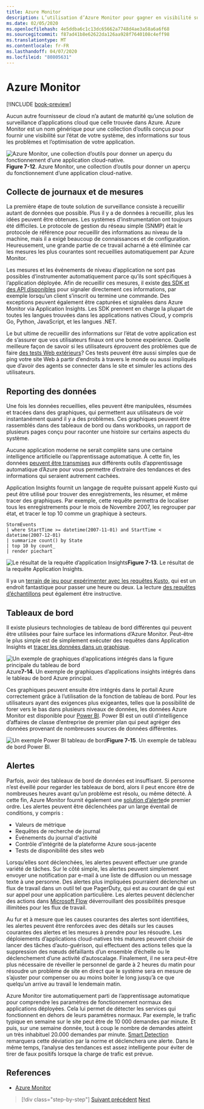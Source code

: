 ```yaml
---
title: Azure Monitor
description: L’utilisation d’Azure Monitor pour gagner en visibilité sur votre système est en cours d’exécution.
ms.date: 02/05/2020
ms.openlocfilehash: 4e5ddba6c1c13dc65662a7748d4ae3a58a6a6f68
ms.sourcegitcommit: f87ad41b8e62622da126aa928f7640108c4eff98
ms.translationtype: MT
ms.contentlocale: fr-FR
ms.lasthandoff: 04/07/2020
ms.locfileid: "80805631"
---
```

# <a name="azure-monitor"></a>Azure Monitor

[!INCLUDE [book-preview](../../../includes/book-preview.md)]

Aucun autre fournisseur de cloud n’a autant de maturité qu’une solution de surveillance d’applications cloud que celle trouvée dans Azure. Azure Monitor est un nom générique pour une collection d’outils conçus pour fournir une visibilité sur l’état de votre système, des informations sur tous les problèmes et l’optimisation de votre application.

![Azure Monitor, une collection d’outils pour donner un aperçu du fonctionnement d’une application cloud-native. ](./media/azure-monitor.png)
 **Figure 7-12**. Azure Monitor, une collection d’outils pour donner un aperçu du fonctionnement d’une application cloud-native.

## <a name="gathering-logs-and-metrics"></a>Collecte de journaux et de mesures

La première étape de toute solution de surveillance consiste à recueillir autant de données que possible. Plus il y a de données à recueillir, plus les idées peuvent être obtenues. Les systèmes d’instrumentation ont toujours été difficiles. Le protocole de gestion du réseau simple (SNMP) était le protocole de référence pour recueillir des informations au niveau de la machine, mais il a exigé beaucoup de connaissances et de configuration. Heureusement, une grande partie de ce travail acharné a été éliminée car les mesures les plus courantes sont recueillies automatiquement par Azure Monitor.

Les mesures et les événements de niveau d’application ne sont pas possibles d’instrumenter automatiquement parce qu’ils sont spécifiques à l’application déployée. Afin de recueillir ces mesures, il existe [des SDK et des API disponibles](https://docs.microsoft.com/azure/azure-monitor/app/api-custom-events-metrics) pour signaler directement ces informations, par exemple lorsqu’un client s’inscrit ou termine une commande. Des exceptions peuvent également être capturées et signalées dans Azure Monitor via Application Insights. Les SDK prennent en charge la plupart de toutes les langues trouvées dans les applications natives Cloud, y compris Go, Python, JavaScript, et les langues .NET.

Le but ultime de recueillir des informations sur l’état de votre application est de s’assurer que vos utilisateurs finaux ont une bonne expérience. Quelle meilleure façon de savoir si les utilisateurs éprouvent des problèmes que de faire [des tests Web extérieurs](https://docs.microsoft.com/azure/azure-monitor/app/monitor-web-app-availability)? Ces tests peuvent être aussi simples que de ping votre site Web à partir d’endroits à travers le monde ou aussi impliqués que d’avoir des agents se connecter dans le site et simuler les actions des utilisateurs.

## <a name="reporting-data"></a>Reporting des données

Une fois les données recueillies, elles peuvent être manipulées, résumées et tracées dans des graphiques, qui permettent aux utilisateurs de voir instantanément quand il y a des problèmes. Ces graphiques peuvent être rassemblés dans des tableaux de bord ou dans workbooks, un rapport de plusieurs pages conçu pour raconter une histoire sur certains aspects du système.

Aucune application moderne ne serait complète sans une certaine intelligence artificielle ou l’apprentissage automatique. À cette fin, les données [peuvent être transmises](https://www.youtube.com/watch?v=Cuza-I1g9tw) aux différents outils d’apprentissage automatique d’Azure pour vous permettre d’extraire des tendances et des informations qui seraient autrement cachées.

Application Insights fournit un langage de requête puissant appelé Kusto qui peut être utilisé pour trouver des enregistrements, les résumer, et même tracer des graphiques. Par exemple, cette requête permettra de localiser tous les enregistrements pour le mois de Novembre 2007, les regrouper par état, et tracer le top 10 comme un graphique à secteurs.

```kusto
StormEvents
| where StartTime >= datetime(2007-11-01) and StartTime < datetime(2007-12-01)
| summarize count() by State
| top 10 by count_
| render piechart
```

![Le résultat de la requête](./media/azure-monitor.png)
d’application Insights**Figure 7-13**. Le résultat de la requête Application Insights.

Il ya un [terrain de jeu pour expérimenter avec les requêtes Kusto,](https://dataexplorer.azure.com/clusters/help/databases/Samples) qui est un endroit fantastique pour passer une heure ou deux. La lecture [des requêtes d’échantillons](https://docs.microsoft.com/azure/kusto/query/samples) peut également être instructive.

## <a name="dashboards"></a>Tableaux de bord

Il existe plusieurs technologies de tableau de bord différentes qui peuvent être utilisées pour faire surface les informations d’Azure Monitor. Peut-être le plus simple est de simplement exécuter des requêtes dans Application Insights et [tracer les données dans un graphique](https://docs.microsoft.com/azure/azure-monitor/learn/tutorial-app-dashboards).

![Un exemple de graphiques d’applications intégrés dans la figure principale du tableau de bord](./media/azure-monitor.png)
Azure**7-14**. Un exemple de graphiques d’applications insights intégrés dans le tableau de bord Azure principal.

Ces graphiques peuvent ensuite être intégrés dans le portail Azure correctement grâce à l’utilisation de la fonction de tableau de bord. Pour les utilisateurs ayant des exigences plus exigeantes, telles que la possibilité de forer vers le bas dans plusieurs niveaux de données, les données Azure Monitor est disponible pour [Power BI](https://powerbi.microsoft.com/). Power BI est un outil d’intelligence d’affaires de classe d’entreprise de premier plan qui peut agréger des données provenant de nombreuses sources de données différentes.

![Un exemple Power](./media/azure-monitor.png)
BI tableau de bord**Figure 7-15**. Un exemple de tableau de bord Power BI.

## <a name="alerts"></a>Alertes

Parfois, avoir des tableaux de bord de données est insuffisant. Si personne n’est éveillé pour regarder les tableaux de bord, alors il peut encore être de nombreuses heures avant qu’un problème est résolu, ou même détecté. À cette fin, Azure Monitor fournit également une [solution d’alerte](https://docs.microsoft.com/azure/azure-monitor/platform/alerts-overview)de premier ordre. Les alertes peuvent être déclenchées par un large éventail de conditions, y compris :

- Valeurs de métrique
- Requêtes de recherche de journal
- Événements du journal d'activité
- Contrôle d’intégrité de la plateforme Azure sous-jacente
- Tests de disponibilité des sites web

Lorsqu’elles sont déclenchées, les alertes peuvent effectuer une grande variété de tâches. Sur le côté simple, les alertes peuvent simplement envoyer une notification par e-mail à une liste de diffusion ou un message texte à une personne. Des alertes plus impliquées pourraient déclencher un flux de travail dans un outil tel que PagerDuty, qui est au courant de qui est sur appel pour une application particulière. Les alertes peuvent déclencher des actions dans [Microsoft Flow](https://flow.microsoft.com/) déverrouillant des possibilités presque illimitées pour les flux de travail.

Au fur et à mesure que les causes courantes des alertes sont identifiées, les alertes peuvent être renforcées avec des détails sur les causes courantes des alertes et les mesures à prendre pour les résoudre. Les déploiements d’applications cloud-natives très matures peuvent choisir de lancer des tâches d’auto-guérison, qui effectuent des actions telles que la suppression des nœuds défaillants d’un ensemble d’échelle ou le déclenchement d’une activité d’autoscalage. Finalement, il ne sera peut-être plus nécessaire de réveiller le personnel de garde à 2 heures du matin pour résoudre un problème de site en direct que le système sera en mesure de s’ajuster pour compenser ou au moins boiter le long jusqu’à ce que quelqu’un arrive au travail le lendemain matin.

Azure Monitor tire automatiquement parti de l’apprentissage automatique pour comprendre les paramètres de fonctionnement normaux des applications déployées. Cela lui permet de détecter les services qui fonctionnent en dehors de leurs paramètres normaux. Par exemple, le trafic typique en semaine sur le site peut être de 10 000 demandes par minute. Et puis, sur une semaine donnée, tout à coup le nombre de demandes atteint un très inhabituel 20.000 demandes par minute. [Smart Detection](https://docs.microsoft.com/azure/azure-monitor/app/proactive-diagnostics) remarquera cette déviation par la norme et déclenchera une alerte. Dans le même temps, l’analyse des tendances est assez intelligente pour éviter de tirer de faux positifs lorsque la charge de trafic est prévue.

## <a name="references"></a>References

- [Azure Monitor](https://docs.microsoft.com/azure/azure-monitor/overview)

>[!div class="step-by-step"]
>[Suivant précédent](monitoring-azure-kubernetes.md)
>[Next](identity.md)
